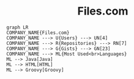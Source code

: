 <h1 align="center">Files.com</h1>

```mermaid
graph LR
COMPANY_NAME{Files.com}
COMPANY_NAME ---> U{Users} ---> UN[4]
COMPANY_NAME ---> R{Repositories} ---> RN[7]
COMPANY_NAME ---> G{Gists} ---> GN[23]
COMPANY_NAME ---> ML{Most Used<br>Languages}
ML --> Java[Java]
ML --> HTML[HTML]
ML --> Groovy[Groovy]
```
